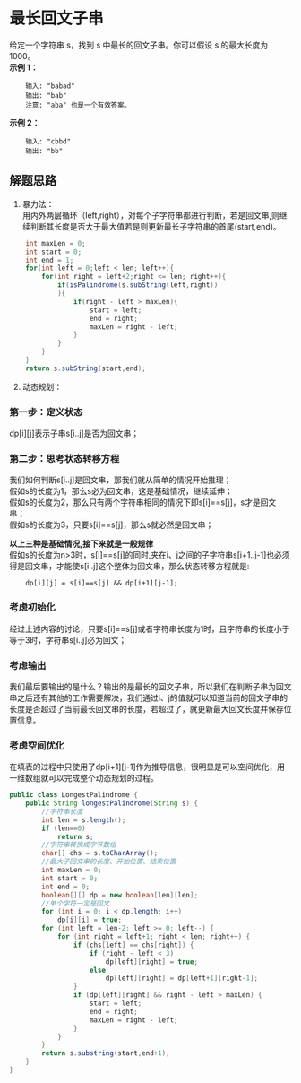 # 最长回文子串
给定一个字符串 s，找到 s 中最长的回文子串。你可以假设 s 的最大长度为 1000。  
**示例 1：**  
```
    输入: "babad"
    输出: "bab"
    注意: "aba" 也是一个有效答案。
```
**示例 2：**  
```
    输入: "cbbd"
    输出: "bb"
```
## 解题思路
1. 暴力法：  
用内外两层循环（left,right），对每个子字符串都进行判断，若是回文串,则继续判断其长度是否大于最大值若是则更新最长子字符串的首尾(start,end)。
```java
    int maxLen = 0;
    int start = 0;
    int end = 1;
    for(int left = 0;left < len; left++){
        for(int right = left+2;right <= len; right++){
            if(isPalindrome(s.subString(left,right))
            ){
                if(right - left > maxLen){
                    start = left;
                    end = right;
                    maxLen = right - left;
                }
            }
        }
    }
    return s.subString(start,end);
```

2. 动态规划：  
### 第一步：定义状态
dp[i][j]表示子串s[i..j]是否为回文串；
### 第二步：思考状态转移方程
我们如何判断s[i..j]是回文串，那我们就从简单的情况开始推理；  
假如s的长度为1，那么s必为回文串，这是基础情况，继续延伸；  
假如s的长度为2，那么只有两个字符串相同的情况下即s[i]==s[j]，s才是回文串；  
假如s的长度为3，只要s[i]==s[j]，那么s就必然是回文串；  

**以上三种是基础情况,接下来就是一般规律**  
假如s的长度为n>3时，s[i]==s[j]的同时,夹在i、j之间的子字符串s[i+1..j-1]也必须得是回文串，才能使s[i..j]这个整体为回文串，那么状态转移方程就是:  
```
    dp[i][j] = s[i]==s[j] && dp[i+1][j-1];
```
### 考虑初始化
经过上述内容的讨论，只要s[i]==s[j]或者字符串长度为1时，且字符串的长度小于等于3时，字符串s[i..j]必为回文；
### 考虑输出
我们最后要输出的是什么？输出的是最长的回文子串，所以我们在判断子串为回文串之后还有其他的工作需要解决，我们通过i、j的值就可以知道当前的回文子串的长度是否超过了当前最长回文串的长度，若超过了，就更新最大回文长度并保存位置信息。
### 考虑空间优化
在填表的过程中只使用了dp[i+1][j-1]作为推导信息，很明显是可以空间优化，用一维数组就可以完成整个动态规划的过程。
```java
public class LongestPalindrome {
    public String longestPalindrome(String s) {
        //字符串长度
        int len = s.length();
        if (len==0)
            return s;
        //字符串转换成字节数组
        char[] chs = s.toCharArray();
        //最大子回文串的长度、开始位置、结束位置
        int maxLen = 0;
        int start = 0;
        int end = 0;
        boolean[][] dp = new boolean[len][len];
        //单个字符一定是回文
        for (int i = 0; i < dp.length; i++)
            dp[i][i] = true;
        for (int left = len-2; left >= 0; left--) {
            for (int right = left+1; right < len; right++) {
                if (chs[left] == chs[right]) {
                    if (right - left < 3)
                        dp[left][right] = true;
                    else
                        dp[left][right] = dp[left+1][right-1];
                }
                if (dp[left][right] && right - left > maxLen) {
                    start = left;
                    end = right;
                    maxLen = right - left;
                }
            }
        }
        return s.substring(start,end+1);
    }
}
```  
